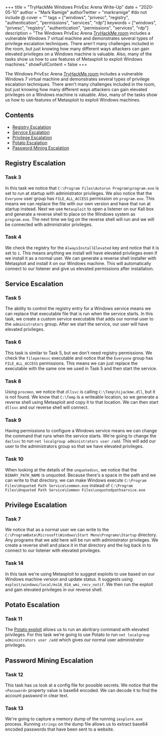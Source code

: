 +++
title = "TryHackMe Windows PrivEsc Arena Write-Up"
date = "2020-05-10"
author = "Mark Ramige"
authorTwitter = "markramige" #do not include @
cover = ""
tags = ["windows", "privesc", "registry", "authentication", "permissions", "services", "rdp"]
keywords = ["windows", "privesc", "registry", "authentication", "permissions", "services", "rdp"]
description = "The Windows PrivEsc Arena [TryHackMe room](https://tryhackme.com/room/windowsprivescarena) includes a vulnerable Windows 7 virtual machine and demonstrates several types of privilege escalation techniques. There aren't many challenges included in the room, but just knowing how many different ways attackers can gain elevated privileges on a Windows machine is valuable. Also, many of the tasks show us how to use features of Metasploit to exploit Windows machines."
showFullContent = false
+++

The Windows PrivEsc Arena [TryHackMe room](https://tryhackme.com/room/windowsprivescarena) includes a vulnerable Windows 7 virtual machine and demonstrates several types of privilege escalation techniques. There aren't many challenges included in the room, but just knowing how many different ways attackers can gain elevated privileges on a Windows machine is valuable. Also, many of the tasks show us how to use features of Metasploit to exploit Windows machines.

## Contents
* [Registry Escalation](#registry-escalation)
* [Service Escalation](#service-escalation)
* [Privilege Escalation](#privilege-escalation)
* [Potato Escalation](#potato-escalation)
* [Password Mining Escalation](#password-mining-escalation)

## Registry Escalation
### Task 3
In this task we notice that `C:\Program Files\Autorun Program\program.exe` is set to run at startup with administrator privileges. We also notice that the `Everyone` user group has `FILE_ALL_ACCESS` permission on `program.exe`. This means we can replace the file with our own version and have that run at startup instead. Next we use `Metasploit` to open a listener on our Kali box and generate a reverse shell to place on the Windows system as `program.exe`. The next time we log on the reverse shell will run and we will be connected with administrator privileges.

### Task 4
We check the registry for the `AlwaysInstallElevated` key and notice that it is set to `1`. This means anything we install will have elevated privileges even if we install it as a normal user. We can generate a reverse shell installer with Metasploit and install it on our Windows machine. This will automatically connect to our listener and give us elevated permissions after installation.

## Service Escalation
### Task 5
The ability to control the registry entry for a Windows service means we can replace that executable file that is run when the service starts. In this task, we create a custom service executable that adds our normal user to the `administrators` group. After we start the service, our user will have elevated privileges.

### Task 6
This task is similar to Task 5, but we don't need registry permissions. We check the `filepermsvc` executable and notice that the `Everyone` group has `FILE_ALL_ACCESS` permissions. This means we can just replace the executable with the same one we used in Task 5 and then start the service.

### Task 8
Using `procmon`, we notice that `dllsvc` is calling `C:\Temp\hijackme.dll`, but it is not found. We know that `C:\Temp` is a writeable location, so we generate a reverse shell using Metasploit and copy it to that location. We can then start `dllsvc` and our reverse shell will connect.

### Task 9
Having permissions to configure a Windows service means we can change the command that runs when the service starts. We're going to change the `daclsvc` to run `net localgroup administrators user /add`. This will add our user to the administrators group so that we have elevated privileges.

### Task 10
When looking at the details of the `unquotedsvc`, we notice that the `BINARY_PATH_NAME` is unquoted. Because there's a space in the path and we can write to that directory, we can make Windows execute `C:\Program Files\Unquoted Path Service\common.exe` instead of `C:\Program Files\Unquoted Path Service\Common Files\unquotedpathservice.exe`

## Privilege Escalation
### Task 7
We notice that as a normal user we can write to the `C:\ProgramData\Microsoft\Windows\Start Menu\Programs\Startup` directory. Any programs that we add here will be run with administrator privileges. We create a reverse shell and place it in that directory and the log back in to connect to our listener with elevated privileges.

### Task 14
In this task we're using Metasploit to suggest exploits to use based on our Windows machine version and update status. It suggests using `exploit/windows/local/ms16_014_wmi_recv_notif`. We then run the exploit and gain elevated privileges in our reverse shell.

## Potato Escalation
### Task 11
The [Potato exploit](https://github.com/foxglovesec/Potato) allows us to run an abritrary command with elevated privileges. For this task we're going to use Potato to run `net localgroup administrators user /add` which gives our normal user administrator privileges.

## Password Mining Escalation
### Task 12
This task has us look at a config file for possible secrets. We notice that the `<Password>` property value is base64 encoded. We can decode it to find the account password in clear text.

### Task 13
We're going to capture a memory dump of the running `iexplore.exe` process. Running `strings` on the dump file allows us to extract base64 encoded passwords that have been sent to a website.
